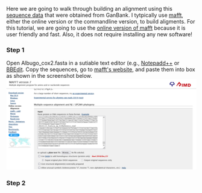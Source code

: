 Here we are going to walk through building an alignment using this [sequence data](https://github.com/wjdavis90/Tutorials/blob/main/Phylogenetics/data/Albugo_cox2.fasta) that were obtained from GanBank. I tytpically use [mafft](https://mafft.cbrc.jp/alignment/server/), either the online version or the commandline version, to build aligments. For this tutorial, we are going to use the [online version of mafft](https://mafft.cbrc.jp/alignment/server/) because it is user friendly and fast. Also, it does not require installing any new software!

### Step 1

Open Albugo_cox2.fasta in a sutiable text editor (e.g., [Notepadd++](https://notepad-plus-plus.org/) or [BBEdit](https://www.barebones.com/products/bbedit/). Copy the sequences, go to [mafft's website](https://mafft.cbrc.jp/alignment/server/), and paste them into box as shown in the screenshot below.
![mafft screenshot 1](https://github.com/wjdavis90/Tutorials/blob/main/Phylogenetics/screenshots/mafft-1.png)

### Step 2

